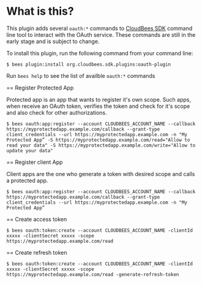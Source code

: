 What is this?
=============

This plugin adds several `oauth:*` commands to [CloudBees SDK](http://wiki.cloudbees.com/bin/view/RUN/BeesSDK) command line tool to interact with the OAuth service. These commands are still in the early stage and is subject to change.

To install this plugin, run the following command from your command line:

    $ bees plugin:install org.cloudbees.sdk.plugins:oauth-plugin

Run `bees help` to see the list of availble `oauth:*` commands

== Register Protected App 

Protected app is an app that wants to register it's own scope. Such apps, when receive an OAuth token, verifies the token and check for it's scope and also check for other authorizations.

    $ bees oauth:app:register --account CLOUDBEES_ACCOUNT_NAME --callback https://myprotectedapp.example.com/callback --grant-type client_credentials --url https://myprotectedapp.example.com -n "My Protected App” -S https://myprotectedapp.example.com/read="Allow to read your data" -S https://myprotectedapp.example.com/write="Allow to update your data"

== Register client App

Client apps are the one who generate a token with desired scope and calls a protected app.

    $ bees oauth:app:register --account CLOUDBEES_ACCOUNT_NAME --callback https://myprotectedapp.example.com/callback --grant-type client_credentials --url https://myprotectedapp.example.com -n "My Protected App” 
    
== Create access token

    $ bees oauth:token:create --account CLOUDBEES_ACCOUNT_NAME -clientId xxxxx -clientSecret xxxxx -scope https://myprotectedapp.example.com/read
    
== Create refresh token

    $ bees oauth:token:create --account CLOUDBEES_ACCOUNT_NAME -clientId xxxxx -clientSecret xxxxx -scope https://myprotectedapp.example.com/read -generate-refresh-token

